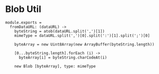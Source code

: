 Blob Util
=========

    module.exports =
      fromDataURL: (dataURL) ->
        byteString = atob(dataURL.split(',')[1])
        mimeType = dataURL.split(',')[0].split(':')[1].split(';')[0]

        byteArray = new Uint8Array(new ArrayBuffer(byteString.length))

        [0...byteString.length].forEach (i) ->
          byteArray[i] = byteString.charCodeAt(i)

        new Blob [byteArray], type: mimeType
